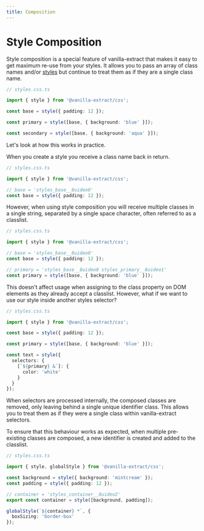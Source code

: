```yaml
---
title: Composition
---
```


# Style Composition

Style composition is a special feature of vanilla-extract that makes it easy to get maximum re-use from your styles.
It allows you to pass an array of class names and/or [styles] but continue to treat them as if they are a single class name.

```ts compiled
// styles.css.ts

import { style } from '@vanilla-extract/css';

const base = style({ padding: 12 });

const primary = style([base, { background: 'blue' }]);

const secondary = style([base, { background: 'aqua' }]);
```

Let's look at how this works in practice.

When you create a style you receive a class name back in return.

```ts compiled
// styles.css.ts

import { style } from '@vanilla-extract/css';

// base = 'styles_base__8uideo0'
const base = style({ padding: 12 });
```

However, when using style composition you will receive multiple classes in a single string, separated by a single space character, often referred to as a classlist.

```ts compiled
// styles.css.ts

import { style } from '@vanilla-extract/css';

// base = 'styles_base__8uideo0'
const base = style({ padding: 12 });

// primary = 'styles_base__8uideo0 styles_primary__8uideo1'
const primary = style([base, { background: 'blue' }]);
```

This doesn't affect usage when assigning to the class property on DOM elements as they already accept a classlist.
However, what if we want to use our style inside another styles selector?

```ts compiled
// styles.css.ts

import { style } from '@vanilla-extract/css';

const base = style({ padding: 12 });

const primary = style([base, { background: 'blue' }]);

const text = style({
  selectors: {
    [`${primary} &`]: {
      color: 'white'
    }
  }
});
```

When selectors are processed internally, the composed classes are removed, only leaving behind a single unique identifier class.
This allows you to treat them as if they were a single class within vanilla-extract selectors.

To ensure that this behaviour works as expected, when multiple pre-existing classes are composed, a new identifier is created and added to the classlist.

```ts compiled
// styles.css.ts

import { style, globalStyle } from '@vanilla-extract/css';

const background = style({ background: 'mintcream' });
const padding = style({ padding: 12 });

// container = 'styles_container__8uideo2'
export const container = style([background, padding]);

globalStyle(`${container} *`, {
  boxSizing: 'border-box'
});
```

[styles]: /documentation/styling/
